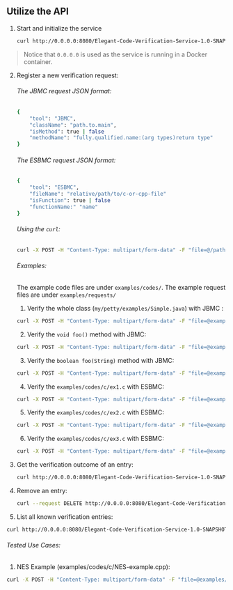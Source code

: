 ## Utilize the API

1. Start and initialize the service

	```bash
	curl http://0.0.0.0:8080/Elegant-Code-Verification-Service-1.0-SNAPSHOT/api/verification
	```
 
> Notice that `0.0.0.0` is used as the service is running in a Docker container.

2. Register a new  verification request:

	###### The JBMC request JSON format:
	```bash
	{
		"tool": "JBMC",
		"className": "path.to.main",
		"isMethod": true | false
		"methodName": "fully.qualified.name:(arg types)return type"
	}
	```

	###### The ESBMC request JSON format:
	```bash
	{
		"tool": "ESBMC",
		"fileName": "relative/path/to/c-or-cpp-file"
		"isFunction": true | false
		"functionName:" "name"
	}
	```

	###### Using the `curl`:

	```bash
	curl -X POST -H "Content-Type: multipart/form-data" -F "file=@/path/to/code/file" -F "request=@/path/to/request/json/file" http://localhost:8080/Elegant-Code-Verification-Service-1.0-SNAPSHOT/api/verification/newEntry
	```

	###### Examples:

	The example code files are under `examples/codes/`.
	The example request files are under `examples/requests/`
	
	1. Verify the whole class (`my/petty/examples/Simple.java`) with JBMC :
	
	```bash
	curl -X POST -H "Content-Type: multipart/form-data" -F "file=@examples/codes/java/my/petty/examples/Simple.class" -F "request=@examples/requests/jbmc/request-class.json" http://localhost:8080/Elegant-Code-Verification-Service-1.0-SNAPSHOT/api/verification/newEntry
	```
	
	2. Verify the `void foo()` method with JBMC:
	
	```bash
	curl -X POST -H "Content-Type: multipart/form-data" -F "file=@examples/codes/java/my/petty/examples/Simple.class" -F "request=@examples/requests/jbmc/request-method-1.json"  http://localhost:8080/Elegant-Code-Verification-Service-1.0-SNAPSHOT/api/verification/newEntry
	```
	
	3. Verify the `boolean foo(String)` method with JBMC:
	
	```bash
	curl -X POST -H "Content-Type: multipart/form-data" -F "file=@examples/codes/java/my/petty/examples/Simple.class" -F "request=@examples/requests/jbmc/request-method-2.json" http://localhost:8080/Elegant-Code-Verification-Service-1.0-SNAPSHOT/api/verification/newEntry
	```

	4. Verify the `examples/codes/c/ex1.c` with ESBMC:
	
	```bash
	curl -X POST -H "Content-Type: multipart/form-data" -F "file=@examples/codes/c/ex1.c" -F "request=@examples/requests/esbmc/request-1.json" http://localhost:8080/Elegant-Code-Verification-Service-1.0-SNAPSHOT/api/verification/newEntry
	```

	5. Verify the `examples/codes/c/ex2.c` with ESBMC:
	
	```bash
	curl -X POST -H "Content-Type: multipart/form-data" -F "file=@examples/codes/c/ex2.c" -F "request=@examples/requests/esbmc/request-2.json" http://localhost:8080/Elegant-Code-Verification-Service-1.0-SNAPSHOT/api/verification/newEntry
	```

	6. Verify the `examples/codes/c/ex3.c` with ESBMC:
	
	```bash
	curl -X POST -H "Content-Type: multipart/form-data" -F "file=@examples/codes/c/ex3.c" -F "request=@examples/requests/esbmc/request-3.json" http://localhost:8080/Elegant-Code-Verification-Service-1.0-SNAPSHOT/api/verification/newEntry
	```

3. Get the verification outcome of an entry:

	```bash
	curl http://0.0.0.0:8080/Elegant-Code-Verification-Service-1.0-SNAPSHOT/api/verification/getEntry?entryId=<ID>
	```

4. Remove an entry:

	```bash
	curl --request DELETE http://0.0.0.0:8080/Elegant-Code-Verification-Service-1.0-SNAPSHOT/api/verification/removeEntry?entryId=<ID>
	```

5. List all known verification entries:

```bash
curl http://0.0.0.0:8080/Elegant-Code-Verification-Service-1.0-SNAPSHOT/api/verification/getEntries
```

###### Tested Use Cases:

1. NES Example (examples/codes/c/NES-example.cpp):

```bash
curl -X POST -H "Content-Type: multipart/form-data" -F "file=@examples/codes/c/NES-example.cpp" -F "request=@examples/requests/esbmc/NES-request.json" http://localhost:8080/Elegant-Code-Verification-Service-1.0-SNAPSHOT/api/verification/newEntry
```